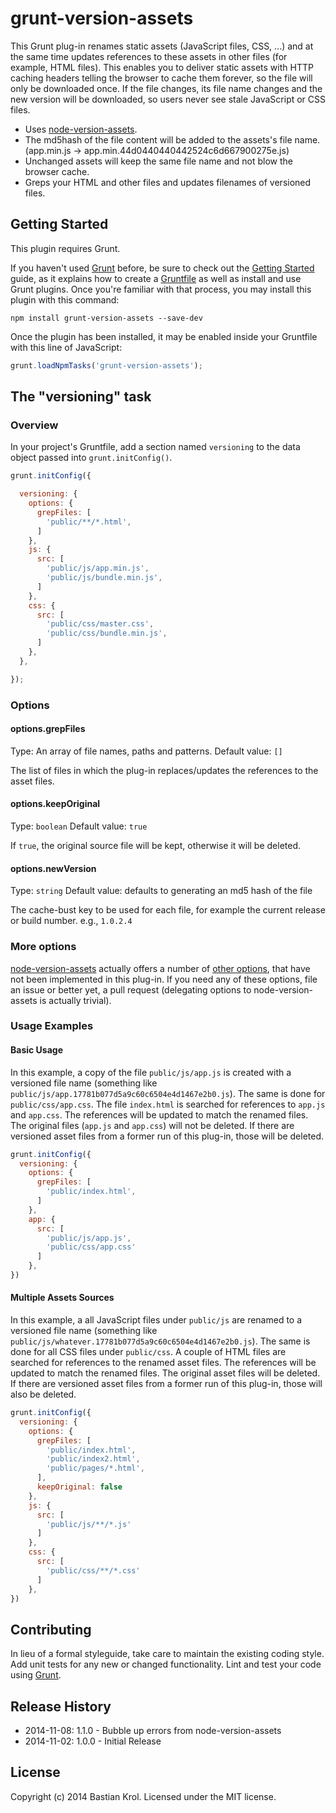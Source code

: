 # grunt-version-assets

This Grunt plug-in renames static assets (JavaScript files, CSS, ...) and at the same time updates references to these assets in other files (for example, HTML files). This enables you to deliver static assets with HTTP caching headers telling the browser to cache them forever, so the file will only be downloaded once. If the file changes, its file name changes and the new version will be downloaded, so users never see stale JavaScript or CSS files.

* Uses [node-version-assets](https://github.com/techjacker/node-version-assets).
* The md5hash of the file content will be added to the assets's file name. (app.min.js -> app.min.44d0440440442524c6d667900275e.js)
* Unchanged assets will keep the same file name and not blow the browser cache.
* Greps your HTML and other files and updates filenames of versioned files.

## Getting Started
This plugin requires Grunt.

If you haven't used [Grunt](http://gruntjs.com/) before, be sure to check out the [Getting Started](http://gruntjs.com/getting-started) guide, as it explains how to create a [Gruntfile](http://gruntjs.com/sample-gruntfile) as well as install and use Grunt plugins. Once you're familiar with that process, you may install this plugin with this command:

```shell
npm install grunt-version-assets --save-dev
```

Once the plugin has been installed, it may be enabled inside your Gruntfile with this line of JavaScript:

```js
grunt.loadNpmTasks('grunt-version-assets');
```

## The "versioning" task

### Overview
In your project's Gruntfile, add a section named `versioning` to the data object passed into `grunt.initConfig()`.

```js
grunt.initConfig({

  versioning: {
    options: {
      grepFiles: [
        'public/**/*.html',
      ]
    },
    js: {
      src: [
        'public/js/app.min.js',
        'public/js/bundle.min.js',
      ]
    },
    css: {
      src: [
        'public/css/master.css',
        'public/css/bundle.min.js',
      ]
    },
  },

});
```

### Options

#### options.grepFiles
Type: An array of file names, paths and patterns.
Default value: `[]`

The list of files in which the plug-in replaces/updates the references to the asset files.

#### options.keepOriginal
Type: `boolean`
Default value: `true`

If `true`, the original source file will be kept, otherwise it will be deleted.

#### options.newVersion
Type: `string`
Default value: defaults to generating an md5 hash of the file

The cache-bust key to be used for each file, for example the current release or build number. e.g., `1.0.2.4`

### More options

[node-version-assets](https://github.com/techjacker/node-version-assets) actually offers a number of [other options](https://github.com/techjacker/node-version-assets#options), that have not been implemented in this plug-in. If you need any of these options, file an issue or better yet, a pull request (delegating options to node-version-assets is actually trivial).

### Usage Examples

#### Basic Usage

In this example, a copy of the file `public/js/app.js` is created with a versioned file name (something like `public/js/app.17781b077d5a9c60c6504e4d1467e2b0.js`). The same is done for `public/css/app.css`. The file `index.html` is searched for references to `app.js` and `app.css`. The references will be updated to match the renamed files. The original files (`app.js` and `app.css`) will not be deleted. If there are versioned asset files from a former run of this plug-in, those will be deleted.

```js
grunt.initConfig({
  versioning: {
    options: {
      grepFiles: [
        'public/index.html',
      ]
    },
    app: {
      src: [
        'public/js/app.js',
        'public/css/app.css'
      ]
    },
})
```

#### Multiple Assets Sources

In this example, a all JavaScript files under `public/js` are renamed to a versioned file name (something like `public/js/whatever.17781b077d5a9c60c6504e4d1467e2b0.js`). The same is done for all CSS files under `public/css`. A couple of HTML files are searched for references to the renamed asset files. The references will be updated to match the renamed files. The original asset files will be deleted. If there are versioned asset files from a former run of this plug-in, those will also be deleted.

```js
grunt.initConfig({
  versioning: {
    options: {
      grepFiles: [
        'public/index.html',
        'public/index2.html',
        'public/pages/*.html',
      ],
      keepOriginal: false
    },
    js: {
      src: [
        'public/js/**/*.js'
      ]
    },
    css: {
      src: [
        'public/css/**/*.css'
      ]
    },
})
```

## Contributing
In lieu of a formal styleguide, take care to maintain the existing coding style. Add unit tests for any new or changed functionality. Lint and test your code using [Grunt](http://gruntjs.com/).

## Release History
* 2014-11-08: 1.1.0 - Bubble up errors from node-version-assets
* 2014-11-02: 1.0.0 - Initial Release

## License
Copyright (c) 2014 Bastian Krol. Licensed under the MIT license.
